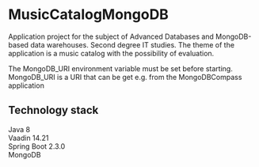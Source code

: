 # MusicCatalogMongoDB
Application project for the subject of Advanced Databases and MongoDB-based data warehouses. Second degree IT studies. The theme of the application is a music catalog with the possibility of evaluation.


The MongoDB_URI environment variable must be set before starting.
MongoDB_URI is a URI that can be get e.g. from the MongoDBCompass application

## Technology stack
Java 8 <br>
Vaadin 14.21 <br>
Spring Boot 2.3.0 <br>
MongoDB <br>
